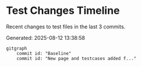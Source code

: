 # Test Changes Timeline

Recent changes to test files in the last 3 commits.

Generated: 2025-08-12 13:38:58

```mermaid
gitgraph
    commit id: "Baseline"
    commit id: "New page and testcases added f..."
```
